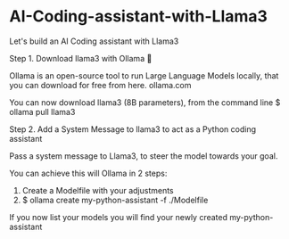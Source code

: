 # AI-Coding-assistant-with-Llama3

Let's build an AI Coding assistant with Llama3  

Step 1. Download llama3 with Ollama 🦙

Ollama is an open-source tool to run Large Language Models locally, that you can download for free from here.
ollama.com

You can now download llama3 (8B parameters), from the command line
$ ollama pull llama3

Step 2. Add a System Message to llama3 to act as a Python coding assistant

Pass a system message to Llama3, to steer the model towards your goal.

You can achieve this will Ollama in 2 steps:

1. Create a Modelfile with your adjustments
2. $ ollama create my-python-assistant -f ./Modelfile

If you now list your models you will find your newly created my-python-assistant
